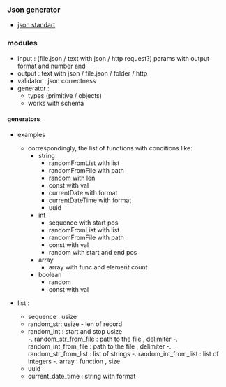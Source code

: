 ### Json generator

 - [json standart](https://www.json.org/json-en.html)
 
### modules
- input : (file.json / text with json / http request?) params with output format and number and 
- output : text with json / file.json / folder / http 
- validator : json correctness
- generator :  
    - types (primitive / objects)
    - works with schema  
    
#### generators
- examples  
    - correspondingly, the list of functions with conditions like:
        - string
            - randomFromList with list
            - randomFromFile with path
            - random with len
            - const with val
            - currentDate with format
            - currentDateTime with format
            - uuid
        - int 
            - sequence with start pos
            - randomFromList with list
            - randomFromFile with path
            - const with val
            - random with start and end pos
        - array
            - array with func and element count 
        - boolean
            - random
            - const with val     
            
- list :
    - sequence : usize 
    - random_str: usize - len of record
    - random_int : start and stop usize  
    -. random_str_from_file : path to the file , delimiter
    -. random_int_from_file : path to the file , delimiter
    -. random_str_from_list : list of strings
    -. random_int_from_list : list of integers
    -. array : function , size
    - uuid 
    - current_date_time : string with format
    